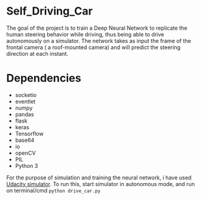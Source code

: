# Self_Driving_Car
The goal of the project is to train a Deep Neural Network to replicate the human steering behavior while driving, thus being able to drive autonomously on a simulator.
The network takes as input the frame of the frontal camera ( a roof-mounted camera) and will predict the steering direction at each instant.
# Dependencies
* socketio
* eventlet
* numpy
* pandas
* flask
* keras
* Tensorflow
* base64
* io
* openCV
* PIL
* Python 3

For the purpose of simulation and training the neural network, i have used [Udacity simulator](https://github.com/udacity/self-driving-car-sim).
To run this, start simulator in autonomous mode, and run on terminal/cmd ``` python drive_car.py ```
